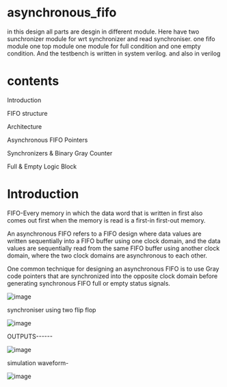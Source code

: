 # asynchronous_fifo
in this design all parts are desgin in different module. Here have two sunchronizer module for wrt synchronizer and read synchroniser. one fifo module one top module one module for full condition and one empty condition.
And the testbench is written in system verilog.
and also in verilog

# contents
Introduction 

FIFO structure

Architecture

Asynchronous FIFO Pointers

Synchronizers & Binary Gray Counter

Full & Empty Logic Block


# Introduction
FIFO-Every memory in which the data word that is written in first also comes out first when the memory is read is a first-in first-out memory.

An asynchronous FIFO refers to a FIFO design where data values are written sequentially into a FIFO buffer using one clock domain, and the data values are sequentially read from the same FIFO buffer using another clock domain, where the two clock domains are asynchronous to each other. 

One common technique for designing an asynchronous FIFO is to use Gray code pointers that are synchronized into the opposite clock domain before generating synchronous FIFO full or empty status signals.

  






![image](https://user-images.githubusercontent.com/72481400/111077783-6c713580-8518-11eb-83e7-8f8824ece83f.png)


synchroniser using two flip flop


![image](https://user-images.githubusercontent.com/72481400/111077754-49468600-8518-11eb-9bfd-87d57d6dcd14.png)



OUTPUTS------


![image](https://user-images.githubusercontent.com/72481400/114534445-a004c400-9c6c-11eb-931b-7b12e328d692.png)




simulation waveform-


![image](https://user-images.githubusercontent.com/72481400/111078289-b0fdd080-851a-11eb-954f-7070e6de9af6.png)
